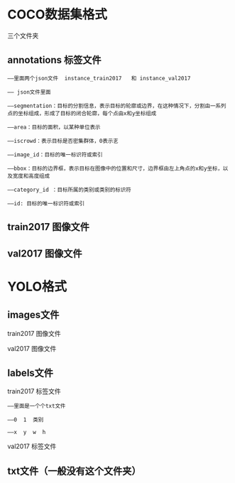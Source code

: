 # COCO数据集格式

三个文件夹

## annotations  标签文件

    ——里面两个json文件  instance_train2017   和 instance_val2017

    —— json文件里面

    ——segmentation：目标的分割信息，表示目标的轮廓或边界，在这种情况下，分割由一系列点的坐标组成，形成了目标的闭合轮廓，每个点由x和y坐标组成

    ——area：目标的面积，以某种单位表示

    ——iscrowd：表示目标是否密集群体，0表示㐊

    ——image_id：目标的唯一标识符或索引

    ——bbox：目标的边界框，表示目标在图像中的位置和尺寸，边界框由左上角点的x和y坐标，以及宽度和高度组成

    ——category_id ：目标所属的类别或类别的标识符

    ——id: 目标的唯一标识符或索引

## train2017  图像文件

## val2017  图像文件

# YOLO格式

## images文件

train2017  图像文件

val2017  图像文件

## labels文件

train2017  标签文件

    ——里面是一个个txt文件

    ——0  1  类别

    ——x  y  w  h

val2017  标签文件

## txt文件（一般没有这个文件夹）
